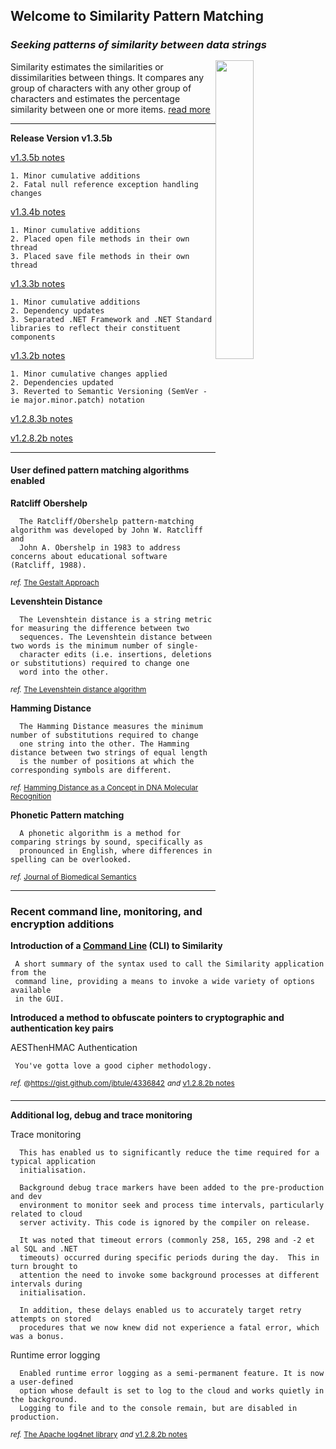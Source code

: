 ## Welcome to Similarity Pattern Matching
### *Seeking patterns of similarity between data strings* <div id="logo-container"><img  id="logo-default" class="img-logo" align="right" src="https://ceresbakalite.github.io/similarity/images/NAVSimilarityLogoShell.png"></div>
Similarity estimates the similarities or dissimilarities between things. It compares any group of characters with any other group of characters and estimates the percentage similarity between one or more items. [read more][]
***

**Release Version v1.3.5b**

[v1.3.5b notes][]

	1. Minor cumulative additions
	2. Fatal null reference exception handling changes

[v1.3.4b notes][]

	1. Minor cumulative additions
	2. Placed open file methods in their own thread
	3. Placed save file methods in their own thread

[v1.3.3b notes][]

	1. Minor cumulative additions
	2. Dependency updates
	3. Separated .NET Framework and .NET Standard libraries to reflect their constituent components

[v1.3.2b notes][]

	1. Minor cumulative changes applied
	2. Dependencies updated
	3. Reverted to Semantic Versioning (SemVer - ie major.minor.patch) notation

[v1.2.8.3b notes][]

[v1.2.8.2b notes][]

***

#### User defined pattern matching algorithms enabled

**Ratcliff Obershelp**

      The Ratcliff/Obershelp pattern-matching algorithm was developed by John W. Ratcliff and
      John A. Obershelp in 1983 to address concerns about educational software (Ratcliff, 1988).

<sup>_ref._ [The Gestalt Approach][]</sup>

**Levenshtein Distance**

      The Levenshtein distance is a string metric for measuring the difference between two
      sequences. The Levenshtein distance between two words is the minimum number of single-
      character edits (i.e. insertions, deletions or substitutions) required to change one
      word into the other.

<sup>_ref._ [The Levenshtein distance algorithm][]</sup>

**Hamming Distance**

      The Hamming Distance measures the minimum number of substitutions required to change
      one string into the other. The Hamming distance between two strings of equal length
      is the number of positions at which the corresponding symbols are different.

<sup>_ref._ [Hamming Distance as a Concept in DNA Molecular Recognition][]</sup>

**Phonetic Pattern matching**

      A phonetic algorithm is a method for comparing strings by sound, specifically as
      pronounced in English, where differences in spelling can be overlooked.

<sup>_ref._ [Journal of Biomedical Semantics][]</sup>

***

### Recent command line, monitoring, and encryption additions

**Introduction of a [Command Line][] (CLI) to Similarity**

     A short summary of the syntax used to call the Similarity application from the
     command line, providing a means to invoke a wide variety of options available
     in the GUI.

**Introduced a method to obfuscate pointers to cryptographic and authentication key pairs**

AESThenHMAC Authentication

     You've gotta love a good cipher methodology.

<sup>_ref._ @https://gist.github.com/jbtule/4336842</sup>
<sup>_and_ [v1.2.8.2b notes][]</sup>

***

**Additional log, debug and trace monitoring**

Trace monitoring

      This has enabled us to significantly reduce the time required for a typical application
      initialisation.

      Background debug trace markers have been added to the pre-production and dev
      environment to monitor seek and process time intervals, particularly related to cloud
      server activity. This code is ignored by the compiler on release.

      It was noted that timeout errors (commonly 258, 165, 298 and -2 et al SQL and .NET
      timeouts) occurred during specific periods during the day.  This in turn brought to
      attention the need to invoke some background processes at different intervals during
      initialisation.

      In addition, these delays enabled us to accurately target retry attempts on stored
      procedures that we now knew did not experience a fatal error, which was a bonus.

Runtime error logging

      Enabled runtime error logging as a semi-permanent feature. It is now a user-defined
      option whose default is set to log to the cloud and works quietly in the background.
      Logging to file and to the console remain, but are disabled in production.

<sup>_ref._ [The Apache log4net library][]</sup>
<sup>_and_ [v1.2.8.2b notes][]</sup>

<br>

[Hamming Distance as a Concept in DNA Molecular Recognition]: https://pubs.acs.org/doi/full/10.1021/acsomega.7b00053
[Journal of Biomedical Semantics]: https://jbiomedsem.biomedcentral.com/articles/10.1186/s13326-019-0216-2
[The Levenshtein distance algorithm]: https://www.educative.io/edpresso/the-levenshtein-distance-algorithm
[The Gestalt Approach]: https://en.wikipedia.org/wiki/Gestalt_Pattern_Matching
[read more]: https://ceresbakalite.github.io/similarity/
[The Apache log4net library]: https://logging.apache.org/log4net/
[v1.2.8.3b notes]: https://github.com/ceresBakalite/similarity/releases/tag/v1.2.8.3b
[v1.2.8.2b notes]: https://github.com/ceresBakalite/similarity/releases/tag/v1.2.8.2b
[v1.3.2b notes]: https://github.com/ceresBakalite/similarity/releases/tag/v1.3.2b
[v1.3.3b notes]: https://github.com/ceresBakalite/similarity/releases/tag/v1.3.3b
[v1.3.4b notes]: https://github.com/ceresBakalite/similarity/releases/tag/v1.3.4b
[v1.3.5b notes]: https://github.com/ceresBakalite/similarity/releases/tag/v1.3.5b
[Command Line]: https://github.com/ceresBakalite/similarity/tree/master/shell

<style>
.img-pointer {
  max-width: 100%;
  vertical-align:bottom;
  float:left;
  margin: 0px 15px 0px 0px;
}

.img-logo {
  width: 35%;
  opacity: 0.999;
  margin: 15px 0px 15px 0px;
  position: relative;
  z-index: -1;
}
</style>
